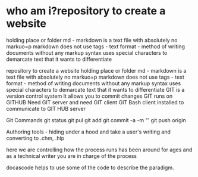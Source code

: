 # who am i?repository to create a website
holding place or folder 
md - markdown is a text file with absolutely no markuo=p
markdown does not use tags - text format - method of writing documents without any markup syntax
uses special characters to demarcate text that it wants to differentiate

repository to create a website
holding place or folder 
md - markdown is a text file with absolutely no markuo=p
markdown does not use tags - text format - method of writing documents without any markup syntax
uses special characters to demarcate text that it wants to differentiate
GIT is a version control system
It allows you to commit changes
GIT runs on GITHUB
Need GIT server and need GIT client 
GIT Bash client installed to communicate to GIT HUB server

Git Commands
git status
git pul
git add
git commit -a -m "<commit message>'
git push origin <branch name>

Authoring tools - hiding under a hood and take a user's writing and converting to .chm, .hlp

here we are controlling how the process runs
has been around for ages and as a technical writer you are in charge of the process

docascode helps to use some of the code to describe the paradigm.
